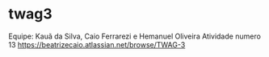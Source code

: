 # twag3
Equipe: Kauã da Silva, Caio Ferrarezi e Hemanuel Oliveira
Atividade numero 13 
https://beatrizecaio.atlassian.net/browse/TWAG-3
